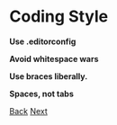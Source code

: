 # Coding Style

**Use .editorconfig**

**Avoid whitespace wars**

**Use braces liberally.**

**Spaces, not tabs**

[Back](./projects_and_solutions.md) [Next]()